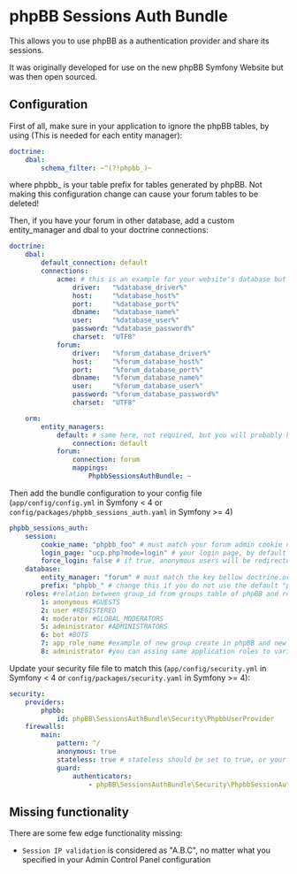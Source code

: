 # phpBB Sessions Auth Bundle

This allows you to use phpBB as a authentication provider and share its sessions.

It was originally developed for use on the new phpBB Symfony Website but was then open sourced.


## Configuration

First of all, make sure in your application to ignore the phpBB tables, by using (This is needed for each entity manager):

```yaml
doctrine:
    dbal:
        schema_filter: ~^(?!phpbb_)~
```
where phpbb_ is your table prefix for tables generated by phpBB. Not making this configuration change can cause your forum tables to be deleted!

Then, if you have your forum in other database, add a custom entity_manager and dbal to your doctrine connections:
```yaml
doctrine:
    dbal:
        default_connection: default
        connections:
            acme: # this is an example for your website's database but it's not required
                driver:   "%database_driver%"
                host:     "%database_host%"
                port:     "%database_port%"
                dbname:   "%database_name%"
                user:     "%database_user%"
                password: "%database_password%"
                charset:  "UTF8"
            forum:
                driver:   "%forum_database_driver%"
                host:     "%forum_database_host%"
                port:     "%forum_database_port%"
                dbname:   "%forum_database_name%"
                user:     "%forum_database_user%"
                password: "%forum_database_password%"
                charset:  "UTF8"

    orm:
        entity_managers:
            default: # same here, not required, but you will probably have this in your configuration
                connection: default
            forum:
                connection: forum
                mappings:
                    PhpbbSessionsAuthBundle: ~
```

Then add the bundle configuration to your config file (`app/config/config.yml` in Symfony < 4 or `config/packages/phpbb_sessions_auth.yaml` in Symfony >= 4)
```yaml
phpbb_sessions_auth:
    session:
        cookie_name: "phpbb_foo" # must match your forum admin cookie name configuration
        login_page: "ucp.php?mode=login" # your login page, by default phpbb login page but you can use a custom page
        force_login: false # if true, anonymous users will be redirected to the login page
    database:
        entity_manager: "forum" # must match the key bellow doctrine.orm.entity_managers
        prefix: "phpbb_" # change this if you do not use the default "phpbb_" prefix
    roles: #relation between group_id from groups table of phpBB and roles of your application
        1: anonymous #GUESTS
        2: user #REGISTERED
        4: moderator #GLOBAL_MODERATORS
        5: administrator #ADMINISTRATORS
        6: bot #BOTS
        7: app_role_name #example of new group create in phpBB and new role in your application
        8: administrator #you can assing same application roles to various phpBB groups
```

Update your security file file to match this  (`app/config/security.yml` in Symfony < 4 or `config/packages/security.yaml` in Symfony >= 4):
```yaml
security:
    providers:
        phpbb:
            id: phpBB\SessionsAuthBundle\Security\PhpbbUserProvider
    firewalls:
        main:
            pattern: ^/
            anonymous: true
            stateless: true # stateless should be set to true, or your symfony user may be stored in the session even if you logged out from the phpbb instance
            guard:
                authenticators:
                    - phpBB\SessionsAuthBundle\Security\PhpbbSessionAuthenticator
```

## Missing functionality

There are some few edge functionality missing:

  * `Session IP validation` is considered as "A.B.C", no matter what you specified in your Admin Control Panel configuration
